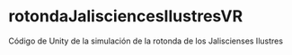 # rotondaJalisciencesIlustresVR
Código de Unity de la simulación de la rotonda de los Jaliscienses Ilustres
